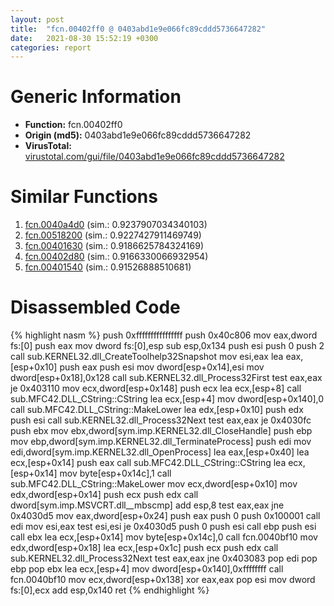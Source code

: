 ```yaml
---
layout: post
title:  "fcn.00402ff0 @ 0403abd1e9e066fc89cddd5736647282"
date:   2021-08-30 15:52:19 +0300
categories: report
---
```


# Generic Information
- **Function:** fcn.00402ff0
- **Origin (md5):** 0403abd1e9e066fc89cddd5736647282
- **VirusTotal:** [virustotal.com/gui/file/0403abd1e9e066fc89cddd5736647282][virustotal_ref]



# Similar Functions

1. [fcn.0040a4d0][similar_1_ref] (sim.: 0.9237907034340103)
2. [fcn.00518200][similar_2_ref] (sim.: 0.9227427911469749)
3. [fcn.00401630][similar_3_ref] (sim.: 0.9186625784324169)
4. [fcn.00402d80][similar_4_ref] (sim.: 0.9166330066932954)
5. [fcn.00401540][similar_5_ref] (sim.: 0.91526888510681)


# Disassembled Code

{% highlight nasm %}
push 0xffffffffffffffff
push 0x40c806
mov eax,dword fs:[0]
push eax
mov dword fs:[0],esp
sub esp,0x134
push esi
push 0
push 2
call sub.KERNEL32.dll_CreateToolhelp32Snapshot
mov esi,eax
lea eax,[esp+0x10]
push eax
push esi
mov dword[esp+0x14],esi
mov dword[esp+0x18],0x128
call sub.KERNEL32.dll_Process32First
test eax,eax
je 0x403110
mov ecx,dword[esp+0x148]
push ecx
lea ecx,[esp+8]
call sub.MFC42.DLL_CString::CString
lea ecx,[esp+4]
mov dword[esp+0x140],0
call sub.MFC42.DLL_CString::MakeLower
lea edx,[esp+0x10]
push edx
push esi
call sub.KERNEL32.dll_Process32Next
test eax,eax
je 0x4030fc
push ebx
mov ebx,dword[sym.imp.KERNEL32.dll_CloseHandle]
push ebp
mov ebp,dword[sym.imp.KERNEL32.dll_TerminateProcess]
push edi
mov edi,dword[sym.imp.KERNEL32.dll_OpenProcess]
lea eax,[esp+0x40]
lea ecx,[esp+0x14]
push eax
call sub.MFC42.DLL_CString::CString
lea ecx,[esp+0x14]
mov byte[esp+0x14c],1
call sub.MFC42.DLL_CString::MakeLower
mov ecx,dword[esp+0x10]
mov edx,dword[esp+0x14]
push ecx
push edx
call dword[sym.imp.MSVCRT.dll__mbscmp]
add esp,8
test eax,eax
jne 0x4030d5
mov eax,dword[esp+0x24]
push eax
push 0
push 0x100001
call edi
mov esi,eax
test esi,esi
je 0x4030d5
push 0
push esi
call ebp
push esi
call ebx
lea ecx,[esp+0x14]
mov byte[esp+0x14c],0
call fcn.0040bf10
mov edx,dword[esp+0x18]
lea ecx,[esp+0x1c]
push ecx
push edx
call sub.KERNEL32.dll_Process32Next
test eax,eax
jne 0x403083
pop edi
pop ebp
pop ebx
lea ecx,[esp+4]
mov dword[esp+0x140],0xffffffff
call fcn.0040bf10
mov ecx,dword[esp+0x138]
xor eax,eax
pop esi
mov dword fs:[0],ecx
add esp,0x140
ret 
{% endhighlight %}


[similar_1_ref]: /report/fcn.0040a4d0@0403abd1e9e066fc89cddd5736647282
[similar_2_ref]: /report/fcn.00518200@c60344b51fa39a329b92557d24ff7670
[similar_3_ref]: /report/fcn.00401630@a2475448bf4050c1583e1970984a4d00
[similar_4_ref]: /report/fcn.00402d80@0403abd1e9e066fc89cddd5736647282
[similar_5_ref]: /report/fcn.00401540@d4e56c7d970c209a3a2b3c4b4cc5e586
[virustotal_ref]: https://www.virustotal.com/gui/file/0403abd1e9e066fc89cddd5736647282